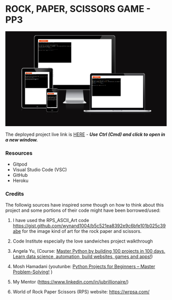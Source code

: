 # ROCK, PAPER, SCISSORS GAME - PP3
![Am I responsive Image of the Application](image.png)

The deployed project live link is [HERE](https://corri-construction-8c4725a33281.herokuapp.com/) - ***Use Ctrl (Cmd) and click to open in a new window.*** 

### Resources

- Gitpod
- Visual Studio Code (VSC)
- GitHub 
- Heroku


### Credits
The followig sources have inspired some though on how to think about this project and some portions of their code might have been borrowed/used:

1. I have used the RPS_ASCII_Art code https://gist.github.com/wynand1004/b5c521ea8392e9c6bfe101b025c39abe for the image kind of art for the rock paper and scissors.


2. Code Institute especially the love sandwiches project walkthrough
3. Angela Yu, (Course: [Master Python by building 100 projects in 100 days. Learn data science, automation, build websites, games and apps!](https://www.udemy.com/course/100-days-of-code/?couponCode=24T3MT120924))
4. Mosh Hamadani (youtunbe: [Python Projects for Beginners – Master Problem-Solving!](https://www.youtube.com/watch?v=yVl_G-F7m8c) )
5. My Mentor (https://www.linkedin.com/in/jubrillionaire/)
6. World of Rock Paper Scissors (RPS) website: https://wrpsa.com/


<!--
Code Institute's Read Me file:

![CI logo](https://codeinstitute.s3.amazonaws.com/fullstack/ci_logo_small.png)

Welcome,

This is the Code Institute student template for deploying your third portfolio project, the Python command-line project. The last update to this file was: **May 14, 2024**

## Reminders

- Your code must be placed in the `run.py` file
- Your dependencies must be placed in the `requirements.txt` file
- Do not edit any of the other files or your code may not deploy properly

## Creating the Heroku app

When you create the app, you will need to add two buildpacks from the _Settings_ tab. The ordering is as follows:

1. `heroku/python`
2. `heroku/nodejs`

You must then create a _Config Var_ called `PORT`. Set this to `8000`

If you have credentials, such as in the Love Sandwiches project, you must create another _Config Var_ called `CREDS` and paste the JSON into the value field.

Connect your GitHub repository and deploy as normal.

## Constraints

The deployment terminal is set to 80 columns by 24 rows. That means that each line of text needs to be 80 characters or less otherwise it will be wrapped onto a second line.

---

Happy coding!
--->